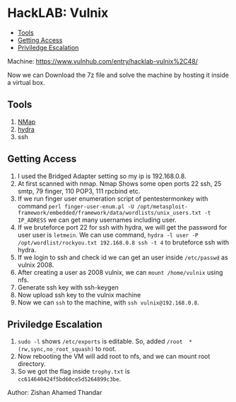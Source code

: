 # HackLAB: Vulnix

- [Tools](#tools)
- [Getting Access](#getting-ccess)
- [Priviledge Escalation](#priviledge-escalation)

Machine: https://www.vulnhub.com/entry/hacklab-vulnix%2C48/

Now we can Download the 7z file and solve the machine by hosting it inside a virtual box.
## Tools
1. [NMap](https://nmap.org/)
2. [hydra](https://github.com/vanhauser-thc/thc-hydra)
3. ssh

## Getting Access
1. I used the Bridged Adapter setting so my ip is 192.168.0.8.
2. At first scanned with nmap. Nmap Shows some open ports 22 ssh, 25 smtp, 79 finger, 110 POP3, 111 rpcbind etc. 
3. If we run finger user enumeration script of pentestermonkey with command `perl finger-user-enum.pl -U /opt/metasploit-framework/embedded/framework/data/wordlists/unix_users.txt -t IP_ADRESS` we can get many usernames including user.
4. If we bruteforce port 22 for ssh with hydra, we will get the password for user user is `letmein`. We can use command, `hydra -l user -P /opt/wordlist/rockyou.txt 192.168.0.8 ssh -t 4` to bruteforce ssh with hydra.
5. If we login to ssh and check id we can get an user inside `/etc/passwd` as vulnix 2008.
6. After creating a user as 2008 vulnix, we can `mount /home/vulnix` using nfs. 
7. Generate ssh key with ssh-keygen
8. Now upload ssh key to the vulnix machine 
9. Now we can `ssh` to the machine, with `ssh vulnix@192.168.0.8`.
    
## Priviledge Escalation  
1. `sudo -l` shows `/etc/exports` is editable. So, added `/root  *(rw,sync,no_root_squash)` to root.
2. Now rebooting the VM will add root to nfs, and we can mount root directory. 
3. So we got the flag inside `trophy.txt` is `cc614640424f5bd60ce5d5264899c3be`.

Author: Zishan Ahamed Thandar



